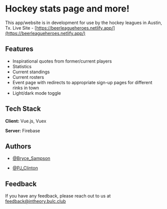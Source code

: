 # Hockey stats page and more!

This app/website is in development for use by the hockey leagues in Austin, Tx.
Live Site - [https://beerleagueheroes.netlify.app/](https://beerleagueheroes.netlify.app/)

## Features

- Inspirational quotes from former/current players
- Statistics
- Current standings
- Current rosters
- Event page with redirects to appropriate sign-up pages for different rinks in town
- Light/dark mode toggle

## Tech Stack

**Client:** Vue.js, Vuex

**Server:** Firebase

## Authors

- [@Bryce_Sampson](https://github.com/bSampson0)

- [@PJ_Clinton](https://github.com/pj-clinton)

## Feedback

If you have any feedback, please reach out to us at feedback@intheory.bulc.club
